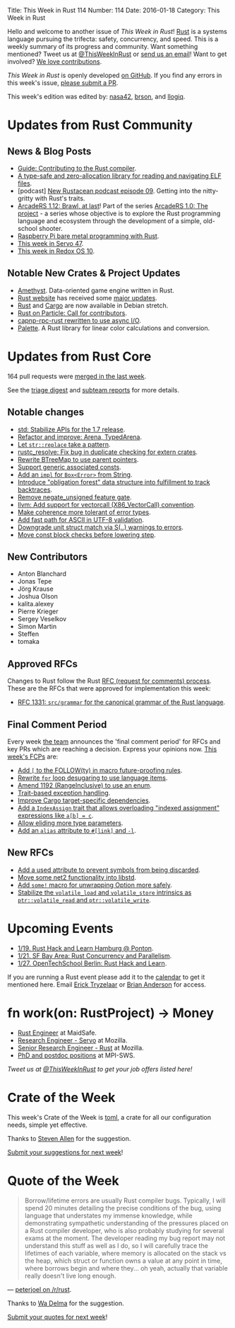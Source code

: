 Title: This Week in Rust 114
Number: 114
Date: 2016-01-18
Category: This Week in Rust

Hello and welcome to another issue of *This Week in Rust*!
[Rust](http://rust-lang.org) is a systems language pursuing the trifecta:
safety, concurrency, and speed. This is a weekly summary of its progress and
community. Want something mentioned? Tweet us at [@ThisWeekInRust](https://twitter.com/ThisWeekInRust) or [send us an
email](mailto:corey@octayn.net?subject=This%20Week%20in%20Rust%20Suggestion)!
Want to get involved? [We love
contributions](https://github.com/rust-lang/rust/blob/master/CONTRIBUTING.md).

*This Week in Rust* is openly developed [on GitHub](https://github.com/cmr/this-week-in-rust).
If you find any errors in this week's issue, [please submit a PR](https://github.com/cmr/this-week-in-rust/pulls).

This week's edition was edited by: [nasa42](https://github.com/nasa42), [brson](https://github.com/brson), and [llogiq](https://github.com/llogiq).


# Updates from Rust Community

## News & Blog Posts

* [Guide: Contributing to the Rust compiler](http://gregchapple.com/contributing-to-the-rust-compiler/).
* [A type-safe and zero-allocation library for reading and navigating ELF files](http://www.ncameron.org/blog/a-type-safe-and-zero-allocation-library-for-reading-and-navigating-elf-files/).
* [podcast] [New Rustacean podcast episode 09](http://www.newrustacean.com/show_notes/e009/). Getting into the nitty-gritty with Rust's traits.
* [ArcadeRS 1.12: Brawl, at last](https://jadpole.github.io/arcaders/arcaders-1-12/)! Part of the series [ArcadeRS 1.0: The project](https://jadpole.github.io/arcaders/arcaders-1-0/) - a series whose objective is to explore the Rust programming language and ecosystem through the development of a simple, old-school shooter.
* [Raspberry Pi bare metal programming with Rust](https://blog.thiago.me/raspberry-pi-bare-metal-programming-with-rust/).
* [This week in Servo 47](http://blog.servo.org/2016/01/11/twis-47/).
* [This week in Redox OS 10](http://www.redox-os.org/news/this-week-in-redox-10/).

## Notable New Crates & Project Updates

* [Amethyst](https://github.com/ebkalderon/amethyst). Data-oriented game engine written in Rust.
* [Rust website](https://www.rust-lang.org/) has received some [major updates](https://www.reddit.com/r/rust/comments/40zxey/major_website_updates/).
* [Rust](https://packages.debian.org/stretch/rustc) and [Cargo](https://packages.debian.org/stretch/cargo) are now available in Debian stretch.
* [Rust on Particle: Call for contributors](https://community.particle.io/t/rust-on-particle-call-for-contributors/19090).
* [capnp-rpc-rust rewritten to use async I/O](https://dwrensha.github.io/capnproto-rust/2016/01/11/async-rpc.html).
* [Palette](https://github.com/Ogeon/palette). A Rust library for linear color calculations and conversion.

# Updates from Rust Core

164 pull requests were [merged in the last week][merged].

[merged]: https://github.com/issues?q=is%3Apr+org%3Arust-lang+is%3Amerged+merged%3A2016-01-11..2016-01-18

See the [triage digest][triage] and [subteam reports][subteam] for more details.

[triage]: https://internals.rust-lang.org/t/triage-digest-tue-jan-05-2016/3052
[subteam]: https://internals.rust-lang.org/t/subteam-reports-2016-01-08/3067

## Notable changes

* [std: Stabilize APIs for the 1.7 release](https://github.com/rust-lang/rust/pull/30943).
* [Refactor and improve: Arena, TypedArena](https://github.com/rust-lang/rust/pull/27807).
* [Let `str::replace` take a pattern](https://github.com/rust-lang/rust/pull/29498).
* [rustc_resolve: Fix bug in duplicate checking for extern crates](https://github.com/rust-lang/rust/pull/30295).
* [Rewrite BTreeMap to use parent pointers](https://github.com/rust-lang/rust/pull/30426).
* [Support generic associated consts](https://github.com/rust-lang/rust/pull/30446).
* [Add an `impl` for `Box<Error>` from String](https://github.com/rust-lang/rust/pull/30509).
* [Introduce "obligation forest" data structure into fulfillment to track backtraces](https://github.com/rust-lang/rust/pull/30533).
* [Remove negate_unsigned feature gate](https://github.com/rust-lang/rust/pull/30538).
* [llvm: Add support for vectorcall (X86_VectorCall) convention](https://github.com/rust-lang/rust/pull/30567).
* [Make coherence more tolerant of error types](https://github.com/rust-lang/rust/pull/30676).
* [Add fast path for ASCII in UTF-8 validation](https://github.com/rust-lang/rust/pull/30740).
* [Downgrade unit struct match via S(..) warnings to errors](https://github.com/rust-lang/rust/pull/30753).
* [Move const block checks before lowering step](https://github.com/rust-lang/rust/pull/30930).
 
## New Contributors

* Anton Blanchard
* Jonas Tepe
* Jörg Krause
* Joshua Olson
* kalita.alexey
* Pierre Krieger
* Sergey Veselkov
* Simon Martin
* Steffen
* tomaka

## Approved RFCs

Changes to Rust follow the Rust [RFC (request for comments)
process](https://github.com/rust-lang/rfcs#rust-rfcs). These
are the RFCs that were approved for implementation this week:

* [RFC 1331: `src/grammar` for the canonical grammar of the Rust language](https://github.com/rust-lang/rfcs/pull/1331).

## Final Comment Period

Every week [the team](https://rust-lang.org/team.html) announces the
'final comment period' for RFCs and key PRs which are reaching a
decision. Express your opinions now. [This week's FCPs][fcp] are:

[fcp]: https://github.com/rust-lang/rfcs/labels/final-comment-period

* [Add `[` to the FOLLOW(ty) in macro future-proofing rules](https://github.com/rust-lang/rfcs/pull/1462).
* [Rewrite `for` loop desugaring to use language items](https://github.com/rust-lang/rfcs/pull/1457).
* [Amend 1192 (RangeInclusive) to use an enum](https://github.com/rust-lang/rfcs/pull/1320).
* [Trait-based exception handling](https://github.com/rust-lang/rfcs/pull/243).
* [Improve Cargo target-specific dependencies](https://github.com/rust-lang/rfcs/pull/1361).
* [Add a `IndexAssign` trait that allows overloading "indexed assignment" expressions like `a[b] = c`](https://github.com/rust-lang/rfcs/pull/1129).
* [Allow eliding more type parameters](https://github.com/rust-lang/rfcs/pull/1196).
* [Add an `alias` attribute to `#[link]` and `-l`](https://github.com/rust-lang/rfcs/pull/1296).

## New RFCs

* [Add a used attribute to prevent symbols from being discarded](https://github.com/rust-lang/rfcs/pull/1459).
* [Move some net2 functionality into libstd](https://github.com/rust-lang/rfcs/pull/1461).
* [Add `some!` macro for unwrapping Option more safely](https://github.com/rust-lang/rfcs/pull/1465).
* [Stabilize the `volatile_load` and `volatile_store` intrinsics as `ptr::volatile_read` and `ptr::volatile_write`](https://github.com/rust-lang/rfcs/pull/1467).

# Upcoming Events

* [1/19. Rust Hack and Learn Hamburg @ Ponton](http://www.meetup.com/Rust-Meetup-Hamburg/events/227838367/).
* [1/21. SF Bay Area: Rust Concurrency and Parallelism](http://www.meetup.com/Rust-Bay-Area/events/227841778/).
* [1/27. OpenTechSchool Berlin: Rust Hack and Learn](http://www.meetup.com/opentechschool-berlin/).

If you are running a Rust event please add it to the [calendar] to get
it mentioned here. Email [Erick Tryzelaar][erickt] or [Brian
Anderson][brson] for access.

[calendar]: https://www.google.com/calendar/embed?src=apd9vmbc22egenmtu5l6c5jbfc%40group.calendar.google.com
[erickt]: mailto:erick.tryzelaar@gmail.com
[brson]: mailto:banderson@mozilla.com

# fn work(on: RustProject) -> Money

* [Rust Engineer](http://maidsafe.net/rust_engineer.html) at MaidSafe.
* [Research Engineer - Servo](https://careers.mozilla.org/en-US/position/ozy21fwU) at Mozilla.
* [Senior Research Engineer - Rust](https://careers.mozilla.org/en-US/position/o0H41fww) at Mozilla.
* [PhD and postdoc positions](http://plv.mpi-sws.org/rustbelt/) at MPI-SWS.

*Tweet us at [@ThisWeekInRust](https://twitter.com/ThisWeekInRust) to get your job offers listed here!*

# Crate of the Week

This week's Crate of the Week is [toml](https://github.com/alexcrichton/toml-rs), a crate for all our configuration needs, simple yet effective.

Thanks to [Steven Allen](https://users.rust-lang.org/users/stebalien) for the suggestion.

[Submit your suggestions for next week][submit_crate]!

[submit_crate]: https://users.rust-lang.org/t/crate-of-the-week/2704

# Quote of the Week

> Borrow/lifetime errors are usually Rust compiler bugs.
> Typically, I will spend 20 minutes detailing the precise conditions of
> the bug, using language that understates my immense knowledge, while
> demonstrating sympathetic understanding of the pressures placed on a
> Rust compiler developer, who is also probably studying for several exams
> at the moment. The developer reading my bug report may not understand
> this stuff as well as I do, so I will carefully trace the lifetimes of
> each variable, where memory is allocated on the stack vs the heap, which
> struct or function owns a value at any point in time, where borrows
> begin and where they... oh yeah, actually that variable really doesn't
> live long enough.

— [peterjoel on /r/rust](https://www.reddit.com/r/rust/comments/4084yx/my_trick_when_i_get_stuck_as_a_beginner/cysqz3s).

Thanks to [Wa Delma](https://users.rust-lang.org/users/WaDelma) for the suggestion.

[Submit your quotes for next week][submit]!

[submit]: http://users.rust-lang.org/t/twir-quote-of-the-week/328
